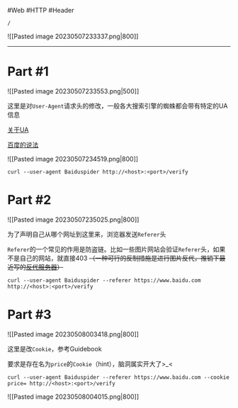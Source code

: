 #Web #HTTP #Header 

```
/
```

![[Pasted image 20230507233337.png|800]]

---

Part #1
===
![[Pasted image 20230507233553.png|500]]

这里是对`User-Agent`请求头的修改，一般各大搜索引擎的蜘蛛都会带有特定的UA信息

[关于UA](https://developer.mozilla.org/en-US/docs/Web/HTTP/Headers/User-Agent)

[百度的说法](https://help.baidu.com/question?prod_id=99&class=0&id=3001)

![[Pasted image 20230507234519.png|800]]

```shell
curl --user-agent Baiduspider http://<host>:<port>/verify
```

Part #2
===

![[Pasted image 20230507235025.png|800]]

为了声明自己从哪个网址到这里来，浏览器发送`Referer`头

`Referer`的一个常见的作用是防盗链。比如一些图片网站会验证`Referer`头，如果不是自己的网站，就直接403
~~（一种可行的反制措施是进行图片反代，推销下最近写的[反代服务器](https://github.com/CrackTC/ImageProxy)）~~

```shell
curl --user-agent Baiduspider --referer https://www.baidu.com http://<host>:<port>/verify
```

Part #3
===

![[Pasted image 20230508003418.png|800]]

这里是改`Cookie`，参考Guidebook

要求是存在名为`price`的`Cookie`（hint），脑洞属实开大了>\_<

```shell
curl --user-agent Baiduspider --referer https://www.baidu.com --cookie price= http://<host>:<port>/verify
```

![[Pasted image 20230508004015.png|800]]
